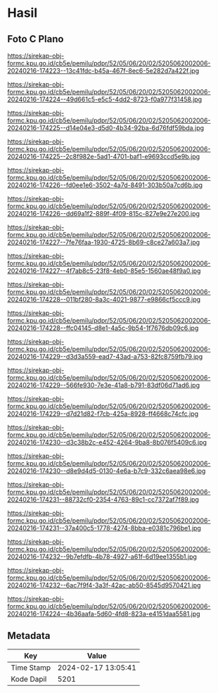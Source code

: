 # Hasil

## Foto C Plano

https://sirekap-obj-formc.kpu.go.id/cb5e/pemilu/pdpr/52/05/06/20/02/5205062002006-20240216-174223--13c41fdc-b45a-467f-8ec6-5e282d7a422f.jpg

https://sirekap-obj-formc.kpu.go.id/cb5e/pemilu/pdpr/52/05/06/20/02/5205062002006-20240216-174224--49d661c5-e5c5-4dd2-8723-f0a977f31458.jpg

https://sirekap-obj-formc.kpu.go.id/cb5e/pemilu/pdpr/52/05/06/20/02/5205062002006-20240216-174225--d14e04e3-d5d0-4b34-92ba-6d76fdf59bda.jpg

https://sirekap-obj-formc.kpu.go.id/cb5e/pemilu/pdpr/52/05/06/20/02/5205062002006-20240216-174225--2c8f982e-5ad1-4701-baf1-e9693ccd5e9b.jpg

https://sirekap-obj-formc.kpu.go.id/cb5e/pemilu/pdpr/52/05/06/20/02/5205062002006-20240216-174226--fd0ee1e6-3502-4a7d-8491-303b50a7cd6b.jpg

https://sirekap-obj-formc.kpu.go.id/cb5e/pemilu/pdpr/52/05/06/20/02/5205062002006-20240216-174226--dd69a1f2-889f-4f09-815c-827e9e27e200.jpg

https://sirekap-obj-formc.kpu.go.id/cb5e/pemilu/pdpr/52/05/06/20/02/5205062002006-20240216-174227--7fe76faa-1930-4725-8b69-c8ce27a603a7.jpg

https://sirekap-obj-formc.kpu.go.id/cb5e/pemilu/pdpr/52/05/06/20/02/5205062002006-20240216-174227--4f7ab8c5-23f8-4eb0-85e5-1560ae48f9a0.jpg

https://sirekap-obj-formc.kpu.go.id/cb5e/pemilu/pdpr/52/05/06/20/02/5205062002006-20240216-174228--011bf280-8a3c-4021-9877-e9866cf5ccc9.jpg

https://sirekap-obj-formc.kpu.go.id/cb5e/pemilu/pdpr/52/05/06/20/02/5205062002006-20240216-174228--ffc04145-d8e1-4a5c-9b54-1f7676db09c6.jpg

https://sirekap-obj-formc.kpu.go.id/cb5e/pemilu/pdpr/52/05/06/20/02/5205062002006-20240216-174229--d3d3a559-ead7-43ad-a753-82fc8759fb79.jpg

https://sirekap-obj-formc.kpu.go.id/cb5e/pemilu/pdpr/52/05/06/20/02/5205062002006-20240216-174229--566fe930-7e3e-41a8-b791-83df06d71ad6.jpg

https://sirekap-obj-formc.kpu.go.id/cb5e/pemilu/pdpr/52/05/06/20/02/5205062002006-20240216-174229--d7d21d82-f7cb-425a-8928-ff4668c74cfc.jpg

https://sirekap-obj-formc.kpu.go.id/cb5e/pemilu/pdpr/52/05/06/20/02/5205062002006-20240216-174230--d3c38b2c-e452-4264-9ba8-8b076f5409c6.jpg

https://sirekap-obj-formc.kpu.go.id/cb5e/pemilu/pdpr/52/05/06/20/02/5205062002006-20240216-174230--d8e9d4d5-0130-4e6a-b7c9-332c6aea98e6.jpg

https://sirekap-obj-formc.kpu.go.id/cb5e/pemilu/pdpr/52/05/06/20/02/5205062002006-20240216-174231--88732cf0-2354-4763-89c1-cc7372af7f89.jpg

https://sirekap-obj-formc.kpu.go.id/cb5e/pemilu/pdpr/52/05/06/20/02/5205062002006-20240216-174231--37a400c5-1778-4274-8bba-e0381c796be1.jpg

https://sirekap-obj-formc.kpu.go.id/cb5e/pemilu/pdpr/52/05/06/20/02/5205062002006-20240216-174232--9b7efdfb-4b78-4927-a61f-6d19ee1355b1.jpg

https://sirekap-obj-formc.kpu.go.id/cb5e/pemilu/pdpr/52/05/06/20/02/5205062002006-20240216-174232--6ac7f9f4-3a3f-42ac-ab50-8545d9570421.jpg

https://sirekap-obj-formc.kpu.go.id/cb5e/pemilu/pdpr/52/05/06/20/02/5205062002006-20240216-174224--4b36aafa-5d60-4fd8-823a-e4151daa5581.jpg


## Metadata

| Key        | Value               |
| ---------- | ------------------- |
| Time Stamp | 2024-02-17 13:05:41 |
| Kode Dapil | 5201                |



